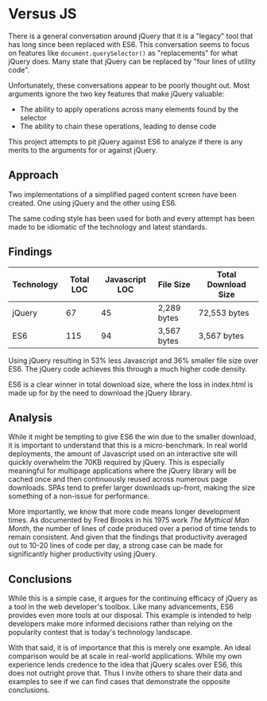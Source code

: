 # Versus JS

There is a general conversation around jQuery that it is a "legacy" tool that has long since been replaced with ES6. This conversation seems to focus on features like ```document.querySelector()``` as "replacements" for what jQuery does. Many state that jQuery can be replaced by "four lines of utility code". 

Unfortunately, these conversations appear to be poorly thought out. Most arguments ignore the two key features that make jQuery valuable:

- The ability to apply operations across many elements found by the selector
- The ability to chain these operations, leading to dense code

This project attempts to pit jQuery against ES6 to analyze if there is any merits to the arguments for or against jQuery.

## Approach

Two implementations of a simplified paged content screen have been created. One using jQuery and the other using ES6.

The same coding style has been used for both and every attempt has been made to be idiomatic of the technology and latest standards.

## Findings

| Technology | Total LOC | Javascript LOC | File Size | Total Download Size |
| ---------- | --------- | -------------- | --------- | ------------------- |
| jQuery     | 67        | 45             | 2,289 bytes | 72,553 bytes      |
| ES6        | 115       | 94             | 3,567 bytes | 3,567 bytes       |

Using jQuery resulting in 53% less Javascript and 36% smaller file size over ES6. The jQuery code achieves this through a much higher code density.

ES6 is a clear winner in total download size, where the loss in index.html is made up for by the need to download the jQuery library.

## Analysis

While it might be tempting to give ES6 the win due to the smaller download, it is important to understand that this is a micro-benchmark. In real world deployments, the amount of Javascript used on an interactive site will quickly overwhelm the 70KB required by jQuery. This is especially meaningful for multipage applications where the jQuery library will be cached once and then continuously reused across numerous page downloads. SPAs tend to prefer larger downloads up-front, making the size something of a non-issue for performance.

More importantly, we know that more code means longer development times. As documented by Fred Brooks in his 1975 work *The Mythical Man Month*, the number of lines of code produced over a period of time tends to remain consistent. And given that the findings that productivity averaged out to 10-20 lines of code per day, a strong case can be made for significantly higher productivity using jQuery.

## Conclusions

While this is a simple case, it argues for the continuing efficacy of jQuery as a tool in the web developer's toolbox. Like many advancements, ES6 provides even more tools at our disposal. This example is intended to help developers make more informed decisions rather than relying on the popularity contest that is today's technology landscape.

With that said, it is of importance that this is merely one example. An ideal comparison would be at scale in real-world applications. While my own experience lends credence to the idea that jQuery scales over ES6, this does not outright prove that. Thus I invite others to share their data and examples to see if we can find cases that demonstrate the opposite conclusions. 
